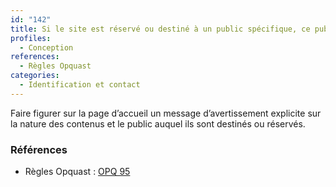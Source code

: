 ```yaml
---
id: "142"
title: Si le site est réservé ou destiné à un public spécifique, ce public est mentionné au moins sur la page d’accueil
profiles:
  - Conception
references:
  - Règles Opquast
categories:
  - Identification et contact
---
```


Faire figurer sur la page d’accueil un message d’avertissement explicite sur la nature des contenus et le public auquel ils sont destinés ou réservés.

### Références

*   Règles Opquast : [OPQ 95](https://checklists.opquast.com/fr/assurance-qualite-web/si-le-site-est-reserve-ou-destine-a-un-public-specifique-ce-public-est-mentionne-au-moins-sur-la-page-daccueil)
